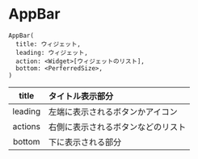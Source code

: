 # AppBar
```
AppBar(
  title: ウィジェット,
  leading: ウィジェット,
  action: <Widget>[ウィジェットのリスト],
  bottom: <PerferredSize>,
)
```
| title | タイトル表示部分 |
:----:|:----
| leading | 左端に表示されるボタンかアイコン |
| actions | 右側に表示されるボタンなどのリスト |
| bottom | 下に表示される部分 |
